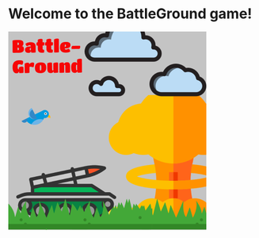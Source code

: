 # Welcome to the BattleGround game!

![](https://github.com/EphecLLN/projet-java-2019-projetjava5/blob/master/Wiki/img/Battleground_icon.png)